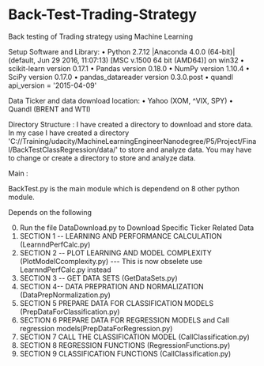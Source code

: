 # Back-Test-Trading-Strategy
Back testing of Trading strategy using Machine Learning

Setup
Software and Library:
•	Python 2.7.12 |Anaconda 4.0.0 (64-bit)| (default, Jun 29 2016, 11:07:13) [MSC v.1500 64 bit (AMD64)] on win32
•	scikit-learn version  0.17.1
•	Pandas version 0.18.0
•	NumPy version 1.10.4
•	 SciPy version 0.17.0
•	pandas_datareader version 0.3.0.post
•	quandl api_version = '2015-04-09'


Data
Ticker and data download location:
•	Yahoo (XOM, ^VIX, SPY)
•	Quandl (BRENT and WTI)

Directory Structure :
I have created a directory to download and store data. In my case I have created a directory 
'C://Training/udacity/MachineLearningEngineerNanodegree/P5/Project/Final/BackTestClassRegression/data/'  to store and analyze data. You may have to change or create a directory to store and analyze data.

Main :


BackTest.py is the main module which is dependend on 8 other python module.

Depends on the following

0. Run the file DataDownload.py to Download Specific Ticker Related Data
1. SECTION 1 -- LEARNING AND PERFORMANCE CALCULATION (LearnndPerfCalc.py)
2. SECTION 2 -- PLOT LEARNING AND MODEL COMPLEXITY (PlotModelCcomplexity.py) --- This is now obselete use LearnndPerfCalc.py instead
3. SECTION 3 -- GET DATA SETS (GetDataSets.py)
4. SECTION 4-- DATA PREPRATION AND NORMALIZATION (DataPrepNormalization.py)
5. SECTION 5 PREPARE DATA FOR CLASSIFICATION MODELS (PrepDataForClassification.py)   
6. SECTION 6 PREPARE DATA FOR REGRESSION MODELS  and Call regression models(PrepDataForRegression.py)
7. SECTION 7  CALL THE CLASSIFICATION MODEL (CallClassification.py)
8. SECTION 8 REGRESSION FUNCTIONS (RegressionFunctions.py)
9. SECTION 9 CLASSIFICATION FUNCTIONS (CallClassification.py)
